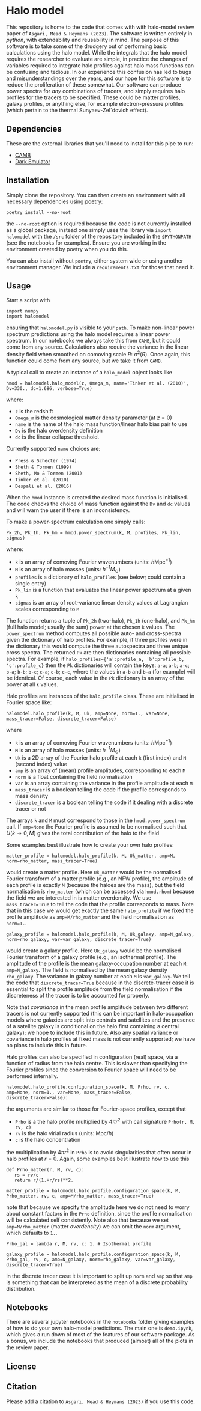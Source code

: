 # Halo model
This repository is home to the code that comes with with halo-model review paper of `Asgari, Mead & Heymans (2023)`. The software is written entirely in *python*, with extendability and reusability in mind. The purpose of this software is to take some of the drudgery out of performing basic calculations using the halo model. While the integrals that the halo model requires the researcher to evaluate are simple, in practice the changes of variables required to integrate halo profiles against halo mass functions can be confusing and tedious. In our experience this confusion has led to bugs and misunderstandings over the years, and our hope for this software is to reduce the proliferation of these somewhat. Our software can produce power spectra for *any* combinations of tracers, and simply requires halo profiles for the tracers to be specified. These could be matter profiles, galaxy profiles, or anything else, for example electron-pressure profiles (which pertain to the thermal Sunyaev-Zel`dovich effect).

## Dependencies
These are the external libraries that you'll need to install for this pipe to run: 
* [CAMB](https://camb.readthedocs.io/en/latest/)
* [Dark Emulator](https://pypi.org/project/dark-emulator/)

## Installation
Simply clone the repository. You can then create an environment with all necessary dependencies using [poetry](https://python-poetry.org/):
```
poetry install --no-root
```
the `--no-root` option is required because the code is not currently installed as a global package, instead one simply uses the library via `import halomodel` with the `/src` folder of the repository included in the `$PYTHONPATH` (see the notebooks for examples). Ensure you are working in the environment created by poetry when you do this.

You can also install without `poetry`, either system wide or using another environment manager. We include a `requirements.txt` for those that need it.

## Usage
Start a script with
```
import numpy
import halomodel
```
ensuring that `halomodel.py` is visible to your `path`. To make non-linear power spectrum predictions using the halo model requires a linear power spectrum. In our notebooks we always take this from `CAMB`, but it could come from any source. Calculations also require the variance in the linear density field when smoothed on comoving scale $R$: $\sigma^2(R)$. Once again, this function could come from any source, but we take it from `CAMB`.

A typical call to create an instance of a `halo_model` object looks like
```
hmod = halomodel.halo_model(z, Omega_m, name='Tinker et al. (2010)', Dv=330., dc=1.686, verbose=True)
```
where:
- `z` is the redshift
- `Omega_m` is the cosmological matter density parameter (at $z=0$)
- `name` is the name of the halo mass function/linear halo bias pair to use
- `Dv` is the halo overdensity definition
- `dc` is the linear collapse threshold. 

Currently supported `name` choices are:
- `Press & Schecter (1974)`
- `Sheth & Tormen (1999)`
- `Sheth, Mo & Tormen (2001)`
- `Tinker et al. (2010)`
- `Despali et al. (2016)`

When the `hmod` instance is created the desired mass function is initialised. The code checks the choice of mass function against the `Dv` and `dc` values and will warn the user if there is an inconsistency.

To make a power-spectrum calculation one simply calls:
```
Pk_2h, Pk_1h, Pk_hm = hmod.power_spectrum(k, M, profiles, Pk_lin, sigmas)
```
where: 
- `k` is an array of comoving Fourier wavenumbers (units: $h\mathrm{Mpc}^{-1}$)
- `M` is an array of halo masses (units: $h^{-1}M_\odot$)
- `profiles` is a dictionary of `halo_profile`s (see below; could contain a single entry)
- `Pk_lin` is a function that evaluates the linear power spectrum at a given `k`
- `sigmas` is an array of root-variance linear density values at Lagrangian scales corresponding to `M`

The function returns a tuple of `Pk_2h` (two-halo), `Pk_1h` (one-halo), and `Pk_hm` (full halo model; usually the sum) power at the chosen `k` values. The `power_spectrum` method computes all possible auto- and cross-spectra given the dictionary of halo profiles. For example, if three profiles were in the dictionary this would compute the three autospectra and three unique cross spectra. The returned `Pk` are then dictionaries containing all possible spectra. For example, if `halo_profiles={'a':profile_a, 'b':profile_b, 'c':profile_c}` then the `Pk` dictionaries will contain the keys: `a-a`; `a-b`; `a-c`; `b-a`; `b-b`; `b-c`; `c-a`; `c-b`; `c-c`, where the values in `a-b` and `b-a` (for example) will be identical. Of course, each value in the `Pk` dictionary is an array of the power at all `k` values.

Halo profiles are instances of the `halo_profile` class. These are initialised in Fourier space like:
```
halomodel.halo_profile(k, M, Uk, amp=None, norm=1., var=None, mass_tracer=False, discrete_tracer=False)
```
where
- `k` is an array of comoving Fourier wavenumbers (units: $h\mathrm{Mpc}^{-1}$)
- `M` is an array of halo masses (units: $h^{-1}M_\odot$)
- `Uk` is a 2D array of the Fourier halo profile at each `k` (first index) and `M` (second index) value
- `amp` is an array of (mean) profile amplitudes, corresponding to each `M`
- `norm` is a float containing the field normalisation
- `var` is an array containing the variance in the profile amplitude at each `M`
- `mass_tracer` is a boolean telling the code if the profile corresponds to mass density
- `discrete_tracer` is a boolean telling the code if it dealing with a discrete tracer or not

The arrays `k` and `M` must correspond to those in the `hmod.power_spectrum` call. If `amp=None` the Fourier profile is assumed to be normalised such that $U(k\to0, M)$ gives the total contribution of the halo to the field

Some examples best illustrate how to create your own halo profiles:
```
matter_profile = halomodel.halo_profile(k, M, Uk_matter, amp=M, norm=rho_matter, mass_tracer=True)
```
would create a matter profile. Here `Uk_matter` would be the normalised Fourier transform of a matter profile (e.g., an NFW profile), the amplitude of each profile is exactly `M` (because the haloes are the mass), but the field normalisation is `rho_matter` (which can be accessed via `hmod.rhom`) because the field we are interested in is matter overdensity. We use `mass_tracer=True` to tell the code that the profile corresponds to mass. Note that in this case we would get exactly the same `halo_profile` if we fixed the profile amplitude as `amp=M/rho_matter` and the field normalisation as `norm=1.`.
```
galaxy_profile = halomodel.halo_profile(k, M, Uk_galaxy, amp=N_galaxy, norm=rho_galaxy, var=var_galaxy, discrete_tracer=True)
```
would create a galaxy profile. Here `Uk_galaxy` would be the normalised Fourier transform of a galaxy profile (e.g., an isothermal profile). The amplitude of the profile is the mean galaxy-occupation number at each `M`: `amp=N_galaxy`. The field is normalised by the mean galaxy density `rho_galaxy`. The variance in galaxy number at each `M` is `var_galaxy`. We tell the code that `discrete_tracer=True` because in the discrete-tracer case it is essential to split the profile amplitude from the field normalisation if the discreteness of the tracer is to be accounted for properly.

Note that *covariance* in the mean profile amplitude between two different tracers is not currently supported (this can be important in halo-occupation models where galaxies are split into centrals and satellites and the presence of a satellite galaxy is conditional on the halo first containing a central galaxy); we hope to include this in future. Also any spatial variance or covariance in halo profiles at fixed mass is not currently supported; we have no plans to include this in future.

Halo profiles can also be specified in configuration (real) space, via a function of radius from the halo centre. This is slower than specifying the Fourier profiles since the conversion to Fourier space will need to be performed internally.
```
halomodel.halo_profile.configuration_space(k, M, Prho, rv, c, amp=None, norm=1., var=None, mass_tracer=False, discrete_tracer=False):
```
the arguments are similar to those for Fourier-space profiles, except that
- `Prho` is a the halo profile multiplied by $4\pi r^2$ with call signature `Prho(r, M, rv, c)`
- `rv` is the halo virial radius (units: $\mathrm{Mpc}/h$)
- `c` is the halo concentration

the multiplication by $4\pi r^2$ in `Prho` is to avoid singularities that often occur in halo profiles at $r=0$. Again, some examples best illustrate how to use this
```
def Prho_matter(r, M, rv, c):
   rs = rv/c
   return r/(1.+r/rs)**2.

matter_profile = halomodel.halo_profile.configuration_space(k, M, Prho_matter, rv, c, amp=M/rho_matter, mass_tracer=True)
```
note that because we specify the amplitude here we do not need to worry about constant factors in the `Prho` definition, since the profile normalisation will be calculated self consistently. Note also that because we set `amp=M/rho_matter` (matter *overdensity*) we can omit the `norm` argument, which defaults to `1.`.
```
Prho_gal = lambda r, M, rv, c: 1. # Isothermal profile

galaxy_profile = halomodel.halo_profile.configuration_space(k, M, Prho_gal, rv, c, amp=N_galaxy, norm=rho_galaxy, var=var_galaxy, discrete_tracer=True)
```
in the discrete tracer case it is important to split up `norm` and `amp` so that `amp` is something that can be interpreted as the mean of a discrete probability distribution.


## Notebooks
There are several jupyter notebooks in the `notebooks` folder giving examples of how to do your own halo-model predictions. The main one is `demo.ipynb`, which gives a run down of most of the features of our software package. As a bonus, we include the notebooks that produced (almost) all of the plots in the review paper.

## License


## Citation
Please add a citation to `Asgari, Mead & Heymans (2023)` if you use this code.
